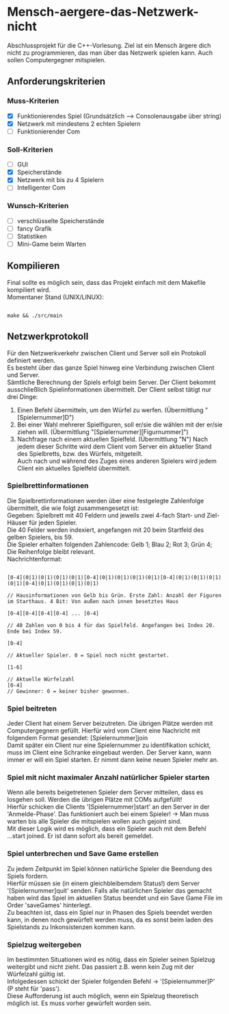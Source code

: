 # Mensch-aergere-das-Netzwerk-nicht
Abschlussprojekt für die C++-Vorlesung. Ziel ist ein Mensch ärgere dich nicht zu programmieren, das man über das Netzwerk spielen kann. Auch sollen Computergegner mitspielen.

## Anforderungskriterien
### Muss-Kriterien
- [X] Funktionierendes Spiel (Grundsätzlich --> Consolenausgabe über string)
- [X] Netzwerk mit mindestens 2 echten Spielern
- [ ] Funktionierender Com

### Soll-Kriterien
- [ ] GUI
- [X] Speicherstände
- [X] Netzwerk mit bis zu 4 Spielern
- [ ] Intelligenter Com

### Wunsch-Kriterien
- [ ] verschlüsselte Speicherstände
- [ ] fancy Grafik
- [ ] Statistiken
- [ ] Mini-Game beim Warten

## Kompilieren
Final sollte es möglich sein, dass das Projekt einfach mit dem Makefile kompiliert wird. <br/>
Momentaner Stand (UNIX/LINUX):
<pre><code>
make && ./src/main
</code></pre>

## Netzwerkprotokoll
Für den Netzwerkverkehr zwischen Client und Server soll ein Protokoll definiert werden. <br/>
Es besteht über das ganze Spiel hinweg eine Verbindung zwischen Client und Server. <br/>
Sämtliche Berechnung der Spiels erfolgt beim Server. Der Client bekommt ausschließlich Spielinformationen übermittelt.
Der Client selbst tätigt nur drei Dinge:
1. Einen Befehl übermitteln, um den Würfel zu werfen. (Übermittlung "[Spielernummer]D")
2. Bei einer Wahl mehrerer Spielfiguren, soll er/sie die wählen mit der er/sie ziehen will. (Übermittlung "[Spielernummer][Figurnummer]")
3. Nachfrage nach einem aktuellen Spielfeld. (Übermittlung "N")
Nach jedem dieser Schritte wird dem Client vom Server ein aktueller Stand des Spielbretts, bzw. des Würfels, mitgeteilt. <br/>
Auch nach und während des Zuges eines anderen Spielers wird jedem Client ein aktuelles Spielfeld übermittelt. <br/>
### Spielbrettinformationen
Die Spielbrettinformationen werden über eine festgelegte Zahlenfolge übermittelt, die wie folgt zusammengesetzt ist: <br/>
Gegeben: Spielbrett mit 40 Feldern und jeweils zwei 4-fach Start- und Ziel-Häuser für jeden Spieler. <br/>
Die 40 Felder werden indexiert, angefangen mit 20 beim Startfeld des gelben Spielers, bis 59. <br/>
Die Spieler erhalten folgenden Zahlencode: Gelb 1; Blau 2; Rot 3; Grün 4; Die Reihenfolge bleibt relevant. <br/>
Nachrichtenformat:
<pre><code>
[0-4](0|1)(0|1)(0|1)(0|1)[0-4](0|1)(0|1)(0|1)(0|1)[0-4](0|1)(0|1)(0|1)(0|1)[0-4](0|1)(0|1)(0|1)(0|1) <br/>
// Hausinformationen von Gelb bis Grün. Erste Zahl: Anzahl der Figuren im Starthaus. 4 Bit: Von außen nach innen besetztes Haus <br/>
[0-4][0-4][0-4][0-4] ... [0-4] <br/>
// 40 Zahlen von 0 bis 4 für das Spielfeld. Angefangen bei Index 20. Ende bei Index 59. <br/>
[0-4] <br/>
// Aktueller Spieler. 0 = Spiel noch nicht gestartet. <br/>
[1-6] <br/>
// Aktuelle Würfelzahl
[0-4]
// Gewinner: 0 = keiner bisher gewonnen.
</code></pre>

### Spiel beitreten
Jeder Client hat einem Server beizutreten. Die übrigen Plätze werden mit Computergegnern gefüllt.
Hierfür wird vom Client eine Nachricht mit folgendem Format gesendet: [Spielernummer]join <br/>
Damit später ein Client nur eine Spielernummer zu identifikation schickt, muss im Client eine Schranke
eingebaut werden.
Der Server kann, wann immer er will ein Spiel starten. Er nimmt dann keine neuen Spieler mehr an.

### Spiel mit nicht maximaler Anzahl natürlicher Spieler starten
Wenn alle bereits beigetretenen Spieler dem Server mitteilen, dass es losgehen soll. Werden die übrigen
Plätze mit COMs aufgefüllt! <br/>
Hierfür schicken die Clients '[Spielernummer]start' an den Server in der 'Anmelde-Phase'.
Das funktioniert auch bei einem Spieler! -> Man muss warten bis alle Spieler die mitspielen wollen
auch gejoint sind. <br/>
Mit dieser Logik wird es möglich, dass ein Spieler auch mit dem Befehl ...start joined. Er ist dann sofort als bereit gemeldet.

### Spiel unterbrechen und Save Game erstellen
Zu jedem Zeitpunkt im Spiel können natürliche Spieler die Beendung des Spiels fordern. <br/>
Hierfür müssen sie (in einem gleichbleibemdem Status!) dem Server '[Spielernummer]quit' senden.
Falls alle natürlichen Spieler das gemacht haben wird das Spiel im aktuellen Status beendet und
ein Save Game File im Order 'saveGames' hinterlegt. <br/>
Zu beachten ist, dass ein Spiel nur in Phasen des Spiels beendet werden kann, in denen noch gewürfelt
werden muss, da es sonst beim laden des Spielstands zu Inkonsistenzen kommen kann.

### Spielzug weitergeben
Im bestimmten Situationen wird es nötig, dass ein Spieler seinen Spielzug weitergibt und nicht zieht.
Das passiert z.B. wenn kein Zug mit der Würfelzahl gültig ist. <br/>
Infolgedessen schickt der Spieler folgenden Befehl -> '[Spielernummer]P' (P steht für 'pass'). <br/>
Diese Aufforderung ist auch möglich, wenn ein Spielzug theoretisch möglich ist. Es muss vorher gewürfelt worden sein.